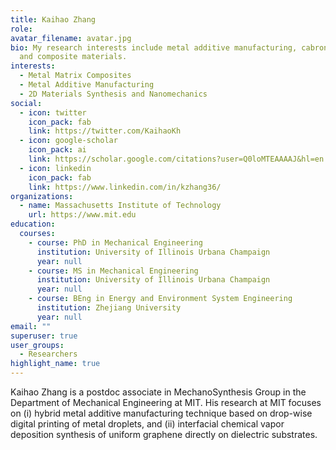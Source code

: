 ```yaml
---
title: Kaihao Zhang
role: 
avatar_filename: avatar.jpg
bio: My research interests include metal additive manufacturing, cabron nanomaterials,
  and composite materials.
interests:
  - Metal Matrix Composites
  - Metal Additive Manufacturing
  - 2D Materials Synthesis and Nanomechanics
social:
  - icon: twitter
    icon_pack: fab
    link: https://twitter.com/KaihaoKh
  - icon: google-scholar
    icon_pack: ai
    link: https://scholar.google.com/citations?user=Q0loMTEAAAAJ&hl=en
  - icon: linkedin
    icon_pack: fab
    link: https://www.linkedin.com/in/kzhang36/
organizations:
  - name: Massachusetts Institute of Technology
    url: https://www.mit.edu
education:
  courses:
    - course: PhD in Mechanical Engineering
      institution: University of Illinois Urbana Champaign
      year: null
    - course: MS in Mechanical Engineering
      institution: University of Illinois Urbana Champaign
      year: null
    - course: BEng in Energy and Environment System Engineering
      institution: Zhejiang University
      year: null
email: ""
superuser: true
user_groups:
  - Researchers
highlight_name: true
---
```


Kaihao Zhang is a postdoc associate in MechanoSynthesis Group in the Department of Mechanical Engineering at MIT. His research at MIT focuses on (i) hybrid metal additive manufacturing technique based on drop-wise digital printing of metal droplets, and (ii) interfacial chemical vapor deposition synthesis of uniform graphene directly on dielectric substrates. 
